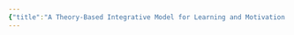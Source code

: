 ```yaml
---
{"title":"A Theory-Based Integrative Model for Learning and Motivation in Higher Education","authors":["[[Chantal S. Levesque]]","[[G. Roger Sell]]","[[James A. Zimmerman]]"],"date":"2006-06-01","processed":false,"tags":["motivation"],"dg-publish":true,"created":"2024-08-30","modified":"2024-09-13","permalink":"/20-literature-notes/levesque2006/","dgPassFrontmatter":true,"updated":"2024-09-13"}
---
```


